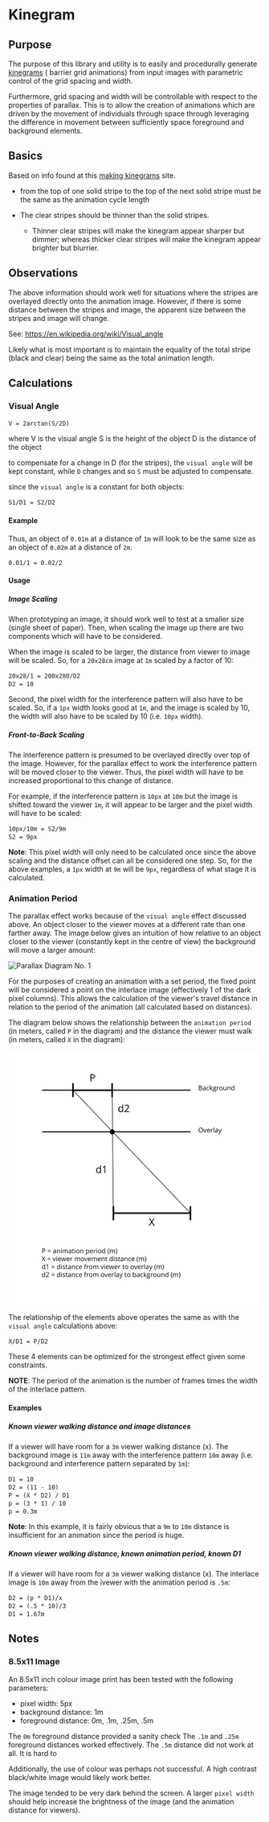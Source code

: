 # Kinegram

## Purpose
The purpose of this library and utility is to easily and procedurally generate [kinegrams](https://en.wikipedia.org/wiki/Barrier_grid_animation_and_stereography) ( barrier grid animations) from input images with parametric control of the grid spacing and width.

Furthermore, grid spacing and width will be controllable with respect to the properties of parallax. This is to allow the creation of animations which are driven by the movement of individuals through space through leveraging the difference in movement between sufficiently space foreground and background elements.

## Basics
Based on info found at this [making kinegrams](http://thinkzone.wlonk.com/Kinegram/MakingKinegrams.htm) site.

* from the top of one solid stripe to the top of the next solid stripe must be the same as the animation cycle length

* The clear stripes should be thinner than the solid stripes.
    * Thinner clear stripes will make the kinegram appear sharper but dimmer; whereas thicker clear stripes will make the kinegram appear brighter but blurrier.


## Observations
The above information should work well for situations where the stripes are overlayed directly onto the animation image. However, if there is some distance between the stripes and image, the apparent size between the stripes and image will change.

See: https://en.wikipedia.org/wiki/Visual_angle

Likely what is most important is to maintain the equality of the total stripe (black and clear) being the same as the total animation length.

## Calculations
### Visual Angle
```
V = 2arctan(S/2D)
```
where V is the visual angle
S is the height of the object
D is the distance of the object

to compensate for a change in D (for the stripes), the `visual angle` will be kept constant, while `D` changes and so `S` must be adjusted to compensate.

since the `visual angle` is a constant for both objects:

```
S1/D1 = S2/D2
```

#### Example
Thus, an object of `0.01m` at a distance of `1m` will look to be the same size as an object of `0.02m` at a distance of `2m`.

```
0.01/1 = 0.02/2
```

#### Usage
##### Image Scaling
When prototyping an image, it should work well to test at a smaller size (single sheet of paper). Then, when scaling the image up there are two components which will have to be considered.

When the image is scaled to be larger, the distance from viewer to image will be scaled. So, for a `20x28cm` image at `1m` scaled by a factor of 10:

```
20x28/1 = 200x280/D2
D2 = 10
```

Second, the pixel width for the interference pattern will also have to be scaled. So, if a `1px` width looks good at `1m`, and the image is scaled by 10, the width will also have to be scaled by 10 (i.e. `10px` width).

##### Front-to-Back Scaling
The interference pattern is presumed to be overlayed directly over top of the image. However, for the parallax effect to work the interference pattern will be moved closer to the viewer. Thus, the pixel width will have to be increased proportional to this change of distance.

For example, if the interference pattern is `10px` at `10m` but the image is shifted toward the viewer `1m`, it will appear to be larger and the pixel width will have to be scaled:

```
10px/10m = S2/9m
S2 = 9px
```

**Note**: This pixel width will only need to be calculated once since the above scaling and the distance offset can all be considered one step. So, for the above examples, a `1px` width at `9m` will be `9px`, regardless of what stage it is calculated.

### Animation Period
The parallax effect works because of the `visual angle` effect discussed above. An object closer to the viewer moves at a different rate than one farther away. The image below gives an intuition of how relative to an object closer to the viewer (constantly kept in the centre of view) the background will move a larger amount:

![Parallax Diagram No. 1](https://upload.wikimedia.org/wikipedia/commons/thumb/1/10/Parallax_Example.svg/1920px-Parallax_Example.svg.png)

For the purposes of creating an animation with a set period, the fixed point will be considered a point on the interlace image (effectively 1 of the dark pixel columns). This allows the calculation of the viewer's travel distance in relation to the period of the animation (all calculated based on distances).

The diagram below shows the relationship between the `animation period` (in meters, called `P` in the diagram) and the distance the viewer must walk (in meters, called `X` in the diagram):

![Parallax Diagram No. 2](./figures/parallax.svg)

The relationship of the elements above operates the same as with the `visual angle` calculations above:

```
X/D1 = P/D2
```

These 4 elements can be optimized for the strongest effect given some constraints.

**NOTE**: The period of the animation is the number of frames times the width of the interlace pattern.

#### Examples
##### Known viewer walking distance and image distances
If a viewer will have room for a `3m` viewer walking distance (x). The background image is `11m` away with the interference pattern `10m` away (i.e. background and interference pattern separated by `1m`):

```
D1 = 10
D2 = (11 - 10)
P = (X * D2) / D1
p = (3 * 1) / 10
p = 0.3m
```

**Note**: In this example, it is fairly obvious that a `9m` to `10m` distance is insufficient for an animation since the period is huge.

##### Known viewer walking distance, known animation period, known D1
If a viewer will have room for a `3m` viewer walking distance (x). The interlace image is `10m` away from the ivewer with the animation period is `.5m`:
```
D2 = (p * D1)/x
D2 = (.5 * 10)/3
D1 = 1.67m
```

## Notes
### 8.5x11 Image
An 8.5x11 inch colour image print has been tested with the following parameters:

* pixel width: 5px
* background distance: 1m
* foreground distance: 0m, .1m, .25m, .5m

The `0m` foreground distance provided a sanity check
The `.1m` and `.25m` foreground distances worked effectively.
The `.5m` distance did not work at all. It is hard to 

Additionally, the use of colour was perhaps not successful. A high contrast black/white image would likely work better.

The image tended to be very dark behind the screen. A larger `pixel width` should help increase the brightness of the image (and the animation distance for viewers).
